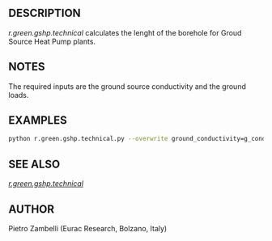 ## DESCRIPTION

*r.green.gshp.technical* calculates the lenght of the borehole for Groud
Source Heat Pump plants.

## NOTES

The required inputs are the ground source conductivity and the ground
loads.

## EXAMPLES

```sh
python r.green.gshp.technical.py --overwrite ground_conductivity=g_conductivity ground_diffusivity_rast=g_diffusivity ground_temp_rast=g_temperature g_loads_6h_rast=g_loads_6h g_loads_1m_rast=g_loads_1m g_loads_1y_rast=g_loads_1y fluid_capacity=4000. fluid_massflow=0.074 fluid_inlettemp=4.44 bh_radius=0.054 pipe_inner_radius=0.01365 pipe_outer_radius=0.0167 bh_convection=1000. pipe_distance=0.0471 k_pipe=0.45 k_grout=1.73 field_distance=6.1 field_number=120 field_ratio=1.2 bhe_length=len_bhe bhe_field_length=len_bhe_field -d
```

## SEE ALSO

*[r.green.gshp.technical](r.green.gshp.technical.md)*

## AUTHOR

Pietro Zambelli (Eurac Research, Bolzano, Italy)

